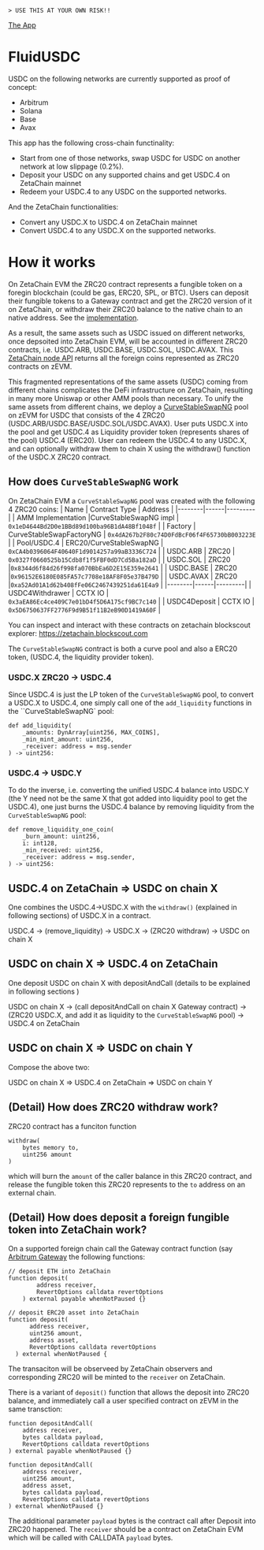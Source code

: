 ```
> USE THIS AT YOUR OWN RISK!!
```
[The App](https://zeta-chain.github.io/FluidUSDC/dist)

# FluidUSDC

USDC on the following networks are currently supported as proof of concept:
- Arbitrum
- Solana
- Base
- Avax

This app has the following cross-chain functinality:
- Start from one of those networks, swap USDC for USDC on another network at low slippage (0.2%).
- Deposit your USDC on any supported chains and get USDC.4 on ZetaChain mainnet
- Redeem your USDC.4 to any USDC on the supported networks.

And the ZetaChain functionalities:
- Convert any USDC.X to USDC.4 on ZetaChain mainnet
- Convert USDC.4 to any USDC.X on the supported networks.

# How it works

On ZetaChain EVM the ZRC20 contract represents a fungible token on a
foregin blockchain (could be gas, ERC20, SPL, or BTC).  Users can
deposit their fungible tokens to a Gateway contract and get the ZRC20
version of it on ZetaChain, or withdraw their ZRC20 balance to the
native chain to an native address. See the [implementation](https://github.com/zeta-chain/protocol-contracts/blob/main/contracts/zevm/ZRC20.sol).


As a result, the same assets such as USDC issued on different networks,
once depsoited into ZetaChain EVM, will be accounted in different ZRC20
contracts, i.e. USDC.ARB, USDC.BASE, USDC.SOL, USDC.AVAX. This [ZetaChain
node API](https://zetachain.blockpi.network/lcd/v1/public/zeta-chain/fungible/foreign_coins) returns all the foreign coins represented as ZRC20 contracts
on zEVM.

This fragmented representations of the same assets (USDC) coming from different
chains complicates the DeFi infrastructure on ZetaChain, resulting in many
more Uniswap or other AMM pools than necessary. To unify the same assets from
different chains, we deploy a [CurveStableSwapNG](https://github.com/curvefi/stableswap-ng/blob/main/contracts/main/CurveStableSwapNG.vy) pool on zEVM for USDC that consists
of the 4 ZRC20 (USDC.ARB/USDC.BASE/USDC.SOL/USDC.AVAX).  User puts USDC.X into the pool
and get USDC.4 as Liquidity provider token (represents shares of the pool) USDC.4 (ERC20).
User can redeem the USDC.4 to any USDC.X, and can optionally withdraw them to chain X using
the withdraw() function of the USDC.X ZRC20 contract.

## How does `CurveStableSwapNG` work
On ZetaChain EVM a `CurveStableSwapNG` pool was created with the following 4 ZRC20
coins:
| Name | Contract Type | Address |
|--------|------|---------|
| AMM Implementation |CurveStableSwapNG impl  | `0x1eD4644Bd2D0e1BBd89d100ba96B1dA48Bf1048f` |
| Factory | CurveStableSwapFactoryNG | `0x4dA267b2F80c74D0FdBcF06f4F65730bB003223E` |
| Pool/USDC.4 |  ERC20/CurveStableSwapNG | `0xCA4b0396064F40640F1d9014257a99aB3336C724` |
| USDC.ARB | ZRC20 | `0x0327f0660525b15Cdb8f1f5FBF0dD7Cd5Ba182aD` |
| USDC.SOL | ZRC20 |`0x8344d6f84d26f998fa070BbEa6D2E15E359e2641` |
| USDC.BASE | ZRC20 |`0x96152E6180E085FA57c7708e18AF8F05e37B479D` |
| USDC.AVAX | ZRC20 |`0xa52Ad01A1d62b408fFe06C2467439251da61E4a9` |
|--------|------|---------|
| USDC4Withdrawer | CCTX IO | `0x3aEA86Ec4ce409C7e01bD4f5D6A175cf9BC7c140` |
| USDC4Deposit | CCTX IO | `0x5D6750637FF2776F9d9B51f11B2eB90D1419A60F` |


You can inspect and interact with these contracts on zetachain blockscout explorer: https://zetachain.blockscout.com

The `CurveStableSwapNG` contract is both a curve pool and also a
ERC20 token, (USDC.4, the liquidity provider token).

### USDC.X ZRC20 -> USDC.4
Since USDC.4 is just the LP token of the `CurveStableSwapNG` pool,
to convert a USDC.X to USDC.4, one simply call one of the `add_liquidity`
functions in the ``CurveStableSwapNG` pool:

```vyper
def add_liquidity(
    _amounts: DynArray[uint256, MAX_COINS],
    _min_mint_amount: uint256,
    _receiver: address = msg.sender
) -> uint256:

```

### USDC.4 -> USDC.Y
To do the inverse, i.e. converting the unified USDC.4 balance into
USDC.Y (the Y need not be the same X that got added into liquidity pool to get the USDC.4), one just burns the USDC.4 balance by removing liquidity from the
`CurveStableSwapNG` pool:
```vyper
def remove_liquidity_one_coin(
    _burn_amount: uint256,
    i: int128,
    _min_received: uint256,
    _receiver: address = msg.sender,
) -> uint256:
```

## USDC.4 on ZetaChain => USDC on chain X

One combines the USDC.4->USDC.X with the `withdraw()` (explained in following sections)  of USDC.X in a contract.

USDC.4 -> (remove_liquidity) -> USDC.X -> (ZRC20 withdraw) -> USDC on chain X

## USDC on chain X => USDC.4 on ZetaChain

One deposit USDC on chain X with depositAndCall (details to be explained in following sections )

USDC on chain X -> (call depositAndCall on chain X Gateway contract) -> (ZRC20 USDC.X, and add it as liquidity to the `CurveStableSwapNG` pool) -> USDC.4 on ZetaChain

## USDC on chain X => USDC on chain Y
Compose the above two:

USDC on chain X => USDC.4 on ZetaChain => USDC on chain Y

## (Detail) How does ZRC20 withdraw work?
ZRC20 contract has a funciton function
```solidity
withdraw(
    bytes memory to,
    uint256 amount
)
```
which will burn the `amount` of the caller balance in this ZRC20 contract,
and release the fungible token this ZRC20 represents to the `to` address
on an external chain.



## (Detail) How does deposit a foreign fungible token into ZetaChain work?
On a supported foreign chain call the Gateway contract
function (say [Arbitrum Gateway](https://arbiscan.io/address/0x1C53e188Bc2E471f9D4A4762CFf843d32C2C8549#writeProxyContract) the following functions:

```solidity
// deposit ETH into ZetaChain
function deposit(
        address receiver,
        RevertOptions calldata revertOptions
    ) external payable whenNotPaused {}

// deposit ERC20 asset into ZetaChain
function deposit(
      address receiver,
      uint256 amount,
      address asset,
      RevertOptions calldata revertOptions
  ) external whenNotPaused {
```

The transaciton will be observeed by ZetaChain observers and corresponding
ZRC20 will be minted to the `receiver` on ZetaChain.

There is a variant of `deposit()` function that allows the deposit into ZRC20
balance, and immediately call a user specified contract on zEVM in the same
transction:

```solidity
function depositAndCall(
    address receiver,
    bytes calldata payload,
    RevertOptions calldata revertOptions
) external payable whenNotPaused {}

function depositAndCall(
    address receiver,
    uint256 amount,
    address asset,
    bytes calldata payload,
    RevertOptions calldata revertOptions
) external whenNotPaused {}
```
The additional parameter `payload` bytes is the contract call after Deposit
into ZRC20 happened. The `receiver` should be a contract on ZetaChain EVM
which will be called with CALLDATA `payload` bytes.
